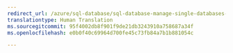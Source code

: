 ```yaml
---
redirect_url: /azure/sql-database/sql-database-manage-single-databases-portal
translationtype: Human Translation
ms.sourcegitcommit: 95f4002db8f901f9de21db3243910a758687a34f
ms.openlocfilehash: e0b0f40c69964d700fe45c73fb84a7b1b881054c

---
```



<!--HONumber=Feb17_HO2-->


